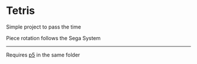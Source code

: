 # Tetris

Simple project to pass the time


Piece rotation follows the Sega System

---
Requires [p5](https://p5js.org/) in the same folder
